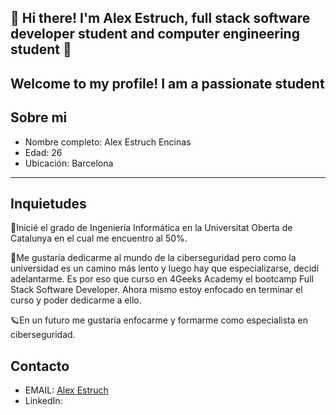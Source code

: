 ## 👋 Hi there! I'm Alex Estruch, full stack software developer student and computer engineering student 🚀

Welcome to my profile! I am a passionate student
---
## Sobre mi
- Nombre completo: Alex Estruch Encinas
- Edad: 26
- Ubicación: Barcelona

---
## Inquietudes
📖Inicié el grado de Ingeniería Informática en la Universitat Oberta de Catalunya en el cual me encuentro al 50%.  

🧠Me gustaría dedicarme al mundo de la ciberseguridad pero como la universidad es un camino más lento y luego hay que especializarse, decidí adelantarme. Es por eso que curso en 4Geeks Academy el bootcamp Full Stack Software Developer. Ahora mismo estoy enfocado en terminar el curso y poder dedicarme a ello.  

🪐En un futuro me gustaría enfocarme y formarme como especialista en ciberseguridad.

## Contacto
- EMAIL: [Alex Estruch](mailto:aestruch.13@gmail.com)
- LinkedIn: 
<!--
**aestruch13/aestruch13** is a ✨ _special_ ✨ repository because its `README.md` (this file) appears on your GitHub profile.

Here are some ideas to get you started:

- 🔭 I’m currently working on ...
- 🌱 I’m currently learning ...
- 👯 I’m looking to collaborate on ...
- 🤔 I’m looking for help with ...
- 💬 Ask me about ...
- 📫 How to reach me: ...
- 😄 Pronouns: ...
- ⚡ Fun fact: ...
-->
